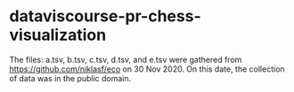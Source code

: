 # dataviscourse-pr-chess-visualization

The files: a.tsv, b.tsv, c.tsv, d.tsv, and e.tsv
were gathered from https://github.com/niklasf/eco on 30 Nov 2020.
On this date, the collection of data was in the public domain.
